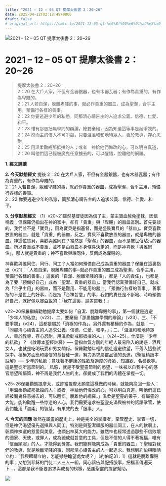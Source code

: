 ```yaml
---
title: "2021 – 12 – 05 QT 提摩太後書 2：20~26"
date: 2025-04-12T02:18:49+0800
draft: false
# original_url: https://cmtc.tw/2021-12-05-qt-%e6%8f%90%e6%91%a9%e5%a4%aa%e5%be%8c%e6%9b%b8-2%ef%bc%9a2026
---
```


![2021 – 12 – 05 QT 提摩太後書 2：20\~26](/images/qt.jpg   "2021 – 12 – 05 QT 提摩太後書 2：20\~26")

# 2021 – 12 – 05 QT 提摩太後書 2：20\~26

> 提摩太後書 2：20\~26  
> 2：20 在大戶人家，不但有金器銀器，也有木器瓦器；有作為貴重的，有作為卑賤的。  
> 2：21 人若自潔，脫離卑賤的事，就必作貴重的器皿，成為聖潔，合乎主用，預備行各樣的善事。  
> 2：22 你要逃避少年的私慾，同那清心禱告主的人追求公義、信德、仁愛、和平。  
> 2：23 惟有那愚拙無學問的辯論，總要棄絕，因為知道這等事是起爭競的。  
> 2：24 然而主的僕人不可爭競，只要溫溫和和地待眾人，善於教導，存心忍耐，  
> 2：25 用溫柔勸戒那抵擋的人；或者　神給他們悔改的心，可以明白真道，  
> 2：26 叫他們這已經被魔鬼任意擄去的，可以醒悟，脫離他的網羅。

**1. 經文誦讀**

**2.  今天默想經文**
提後 2：20 在大戶人家，不但有金器銀器，也有木器瓦器；有作為貴重的，有作為卑賤的。  
2：21 人若自潔，脫離卑賤的事，就必作貴重的器皿，成為聖潔，合乎主用，預備行各樣的善事。  
2：22 你要逃避少年的私慾，同那清心禱告主的人追求公義、信德、仁愛、和平。

**3. 分享默想經文**
（1）v20\~21雖然基督徒因為信了主，蒙主寶血赦免塗抹，因信稱義；但保羅仍指出在神的家中，卻有「貴重」與「卑賤」的器皿區別。首先要談的，我們並不是「寶貝」，因為寶貝是指基督，而是盛裝寶貝的「器皿」。寶貝喜歡放置的器皿，就是「貴重」的器皿，反之，寶貝不喜歡放置的器皿，就是卑賤的器皿。神這位寶貝，喜歡與誰同在？當然是「聖潔」的器皿，而不是被世俗玷污的器皿。所以貴重或不貴重，並不是由器皿本身條件決定的，而是神喜歡「與誰同住」，那人就是貴重的；神不喜歡與誰同住，反倒成為卑賤的。

神喜歡與誰同住、同行、同工？人當如何預備自己成為貴重的器皿？保羅在這裏指出（v21）：「人若自潔，脫離卑賤的事─就必作貴重的器皿成為聖潔，合乎主用，預備行各樣的善事。」這裏的「自潔、脫離卑賤的事」，都是「人的責任」，也都是為了要「預備好自己」成為「聖潔、貴重的器皿」。當我們認真預備好自己，就成為「合乎主用」的器皿，而不是難用、不能用的器皿。「預備行各樣的善事」，善事指的不是世上的好事，而是指「合神旨意」的事，我們的責任是不斷地、時時預備好自己，就好像以賽亞說的：「我在這裏，請差遣我！」

v22\~26保羅繼續勸勉提摩太要如何「自潔、脫離卑賤的事」，第一個就是逃避「少年人的私慾」（v22）、二、要棄絕「那愚拙無學問的辯論」（v23）、三、「不要爭競」（v24），這都是屬於「消極的作為」。另外還有積極的作為，就是：一、「同那清心禱告主的人追求公義、信德、仁愛、和平。」；二、「溫溫和和地待眾人，善於教導，存心忍耐，用溫柔勸戒那抵擋的人。」（v24\~25）。什麼是「少年的私欲」？ 《啟導本聖經註釋》── 當指血氣方剛的年輕人最易陷入的誘惑：酒與女人，也就是吃喝玩耍和男女關係。保羅勸勉年輕的信徒遠避欲望，不落入這些試探中。積極方面應和虔信的基督徒一道，努力追求屬靈品德的長進。《聖經精讀本註解》── 少年的私欲：意味著不健康的性欲及過度的食欲、知識欲、名譽欲等。這是聖徒所當節制的。 私慾，就是不受聖靈節制的慾望，一味被以自我中心的感官慾望所驅策，神不再是我們人生的主，卻變成了我們的肉體在掌握一切。

v25\~26保羅勸勉提摩太，或許當提摩太願意這樣做的時候，就能夠挽回一些人：「用溫柔勸戒那抵擋的人；或者　神給他們悔改的心，可以明白真道，叫他們這已經被魔鬼任意擄去的，可以醒悟，脫離他的網羅。」溫柔是聖靈的果子，有屬靈的大能，能夠勸醒一些悖逆的人心，我們需要追求被聖靈充滿與被神的話語掌管，使我們能用「溫柔」的智慧，有果效的去「服事」人。

**4. 今天的回應**
雖然在屬靈的歷史上，神是完全的掌權者，掌管歷史、掌管一切，但是神仍渴望優先選擇與人同工，特別是與聖潔順服的器皿同工，在人的軟弱上，彰顯神揀選的慈愛與美意，也顯出神莫大的能力。雖然神也經常透過那些不信敗壞的國家、天使，或罪人，成為祂成就旨意的工具，但是不信的人得不著祝福，唯有「信而順服」的人，才能得到獎賞。我們能夠能夠成為「貴重的器皿」？聖經對我們的教導，就是脫離卑賤的事，同那清心禱告主的人一起追求。我想到約伯與眼睛立約：「我與眼睛立約，怎能戀戀瞻望處女呢？」（約伯記31：1）這就是脫離卑賤的事；又想到耶穌的門徒二人三人一組，同心禱告與配搭服事，把福音傳遍天下…，這都是我不斷要追求與成長的榜樣，感謝聖靈的提醒幫助。

![](/images/202112.png)
